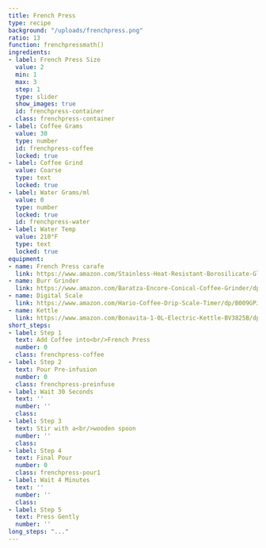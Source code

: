 ```yaml
---
title: French Press
type: recipe
background: "/uploads/frenchpress.png"
ratio: 13
function: frenchpressmath()
ingredients:
- label: French Press Size
  value: 2
  min: 1
  max: 3
  step: 1
  type: slider
  show_images: true
  id: frenchpress-container
  class: frenchpress-container
- label: Coffee Grams
  value: 30
  type: number
  id: frenchpress-coffee
  locked: true
- label: Coffee Grind
  value: Coarse
  type: text
  locked: true
- label: Water Grams/ml
  value: 0
  type: number
  locked: true
  id: frenchpress-water
- label: Water Temp
  value: 210°F
  type: text
  locked: true
equipment:
- name: French Press carafe
  link: https://www.amazon.com/Stainless-Heat-Resistant-Borosilicate-Glass-2-Package/dp/B00DUHACEE/ref=sr_1_1_sspa?s=home-garden&ie=UTF8&qid=1516333361&sr=1-1-spons&keywords=french+press&psc=1
- name: Burr Grinder
  link: https://www.amazon.com/Baratza-Encore-Conical-Coffee-Grinder/dp/B007F183LK/ref=sr_1_2_sspa?s=home-garden&ie=UTF8&qid=1516333031&sr=1-2-spons&keywords=baratza+burr+grinder&psc=1
- name: Digital Scale
  link: https://www.amazon.com/Hario-Coffee-Drip-Scale-Timer/dp/B009GPJMOU/ref=pd_sim_79_7?_encoding=UTF8&pd_rd_i=B009GPJMOU&pd_rd_r=6EDS0M09SHYCMHZG0VKS&pd_rd_w=ZjxhR&pd_rd_wg=rMMrE&psc=1&refRID=6EDS0M09SHYCMHZG0VKS
- name: Kettle
  link: https://www.amazon.com/Bonavita-1-0L-Electric-Kettle-BV3825B/dp/B005YR0GDA/ref=sr_1_3?s=home-garden&ie=UTF8&qid=1516333092&sr=1-3&keywords=bona+vita+kettle
short_steps:
- label: Step 1
  text: Add Coffee into<br/>French Press
  number: 0
  class: frenchpress-coffee
- label: Step 2
  text: Pour Pre-infusion
  number: 0
  class: frenchpress-preinfuse
- label: Wait 30 Seconds
  text: ''
  number: ''
  class:
- label: Step 3
  text: Stir with a<br/>wooden spoon
  number: ''
  class:
- label: Step 4
  text: Final Pour
  number: 0
  class: frenchpress-pour1
- label: Wait 4 Minutes
  text: ''
  number: ''
  class:
- label: Step 5
  text: Press Gently
  number: ''
long_steps: "..."
---
```

